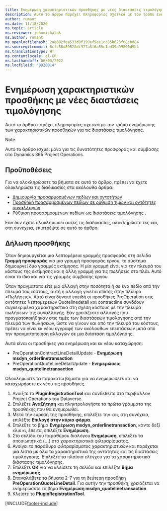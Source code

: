 ```yaml
---
title: Ενημέρωση χαρακτηριστικών προσθήκης με νέες διαστάσεις τιμολόγησης
description: Αυτό το άρθρο παρέχει πληροφορίες σχετικά με τον τρόπο ενημέρωσης των χαρακτηριστικών προσθηκών για τις διαστάσεις τιμολόγησης.
author: rumant
ms.date: 11/18/2020
ms.topic: article
ms.reviewer: johnmichalak
ms.author: rumant
ms.openlocfilehash: 2ae502fea533d9f199ef5ee1cc85b623f08cbd84
ms.sourcegitcommit: 6cfc50d89528df977a8f6a55c1ad39d99800d9b4
ms.translationtype: HT
ms.contentlocale: el-GR
ms.lasthandoff: 06/03/2022
ms.locfileid: "8920014"
---
```

# <a name="update-plug-in-attributes-with-new-pricing-dimensions"></a>Ενημέρωση χαρακτηριστικών προσθήκης με νέες διαστάσεις τιμολόγησης

Αυτό το άρθρο παρέχει πληροφορίες σχετικά με τον τρόπο ενημέρωσης των χαρακτηριστικών προσθηκών για τις διαστάσεις τιμολόγησης.

> [!NOTE]
> Αυτό το άρθρο ισχύει μόνο για τις δυνατότητες προσφοράς και σύμβασης στο Dynamics 365 Project Operations.

## <a name="prerequisites"></a>Προϋποθέσεις
Για να ολοκληρώσετε τα βήματα σε αυτό το άρθρο, πρέπει να έχετε ολοκληρώσει τις διαδικασίες στα ακόλουθα άρθρα:

  - [Δημιουργία προσαρμοσμένων πεδίων και οντοτήτων](create-custom-fields-entities-pricing-dimensions.md) 
  - [Προσθήκη προσαρμοσμένων πεδίων σε ρύθμιση τιμών και οντότητες συναλλαγών ](add-custom-fields-price-setup-transactional-entities.md)
  - [Ρύθμιση προσαρμοσμένων πεδίων ως διαστάσεις τιμολόγησης ](set-up-custom-fields-pricing-dimensions.md). 
  
Εάν δεν έχετε ολοκληρώσει αυτές τις διαδικασίες, ολοκληρώστε τες και, στη συνέχεια, επιστρέψτε σε αυτό το άρθρο.

## <a name="register-a-plug-in"></a>Δήλωση προσθήκης
Όταν δημιουργείται μια λεπτομέρεια γραμμής προσφοράς στη σελίδα **Γραμμή προσφοράς** για μια γραμμή προσφοράς έργου, το σύστημα δημιουργεί δύο γραμμές εκτίμησης. Η μία γραμμή είναι για την πλευρά του κόστους της εκτίμησης και η άλλη γραμμή για τις πωλήσεις στο πλάι. Αυτό είναι το ίδιο και για τις γραμμές σύμβασης έργου.

Όταν πραγματοποιείτε μια αλλαγή στην ποσότητα ή σε ένα πεδίο από την πλευρά του κόστους, αυτή η αλλαγή γίνετια επίσης στην πλευρά «Πωλήσεις». Αυτό είναι δυνατό επειδή οι προσθήκες PreOperation στις οντότητες λεπτομερειών Quotelinedetail και contractline συνδέουν συγκεκριμένα χαρακτηριστικά στη σχέση κόστους με την πλευρά πωλήσεων της συναλλαγής. Εάν χρειάζεστε αλλαγές που πραγματοποιήθηκαν στις τιμές των διαστάσεων τιμολόγησης από την πλευρά των πωλήσεων, ώστε να γίνουν και από την πλευρά του κόστους, πρέπει να γίνει εκ νέου εγγραφή των ακόλουθων επεκτάσεων μετά από την πραγματοποίηση αλλαγών σε μια διάσταση τιμολόγησης.

Αυτά είναι οι προσθήκες για ενημέρωση και εκ νέου καταχώρηση:

- PreOperationContractLineDetailUpdate - **Ενημέρωση msdyn_orderlinetransaction**
- PreOperationQuoteLineDetailUpdate - **Ενημερώσεις msdyn_quotelinetransaction**

Ολοκληρώστε τα παρακάτω βήματα για να ενημερώσετε και να καταχωρήσετε εκ νέου τις προσθήκες.

1. Ανοίξτε το **PluginRegistrationTool** και συνδεθείτε στο περιβάλλον Project Operations του Dataverse.
2. Επιλέξτε **Αναζήτηση** και πληκτρολογήστε τα πρώτα γράμματα της προσθήκης που θα ενημερωθεί.
3. Μετά την εύρεση της προσθήκης, επιλέξτε την και, στη συνέχεια, επιλέξτε **Επιλογή στην κύρια φόρμα**.
4. Επιλέξτε το βήμα **Ενημέρωση msdyn_orderlinetransaction**, κάντε δεξί κλικ κι, έπειτα, επιλέξτε **Ενημέρωση**.
5. Στο σελίδα του παραθύρου διαλόγου **Ενημέρωση**, επιλέξτε τα αποσιωπητικά (**...**) στα χαρακτηριστικά φιλτραρίσματος.
6. Ανοίγει το παράθυρο φιλτραρίσματος χαρακτηριστικών και παρέχεται μια λίστα με όλα τα χαρακτηριστικά της οντότητας και τις διαστάσεις τιμολόγησης. Επιλέξτε τα πλαίσια ελέγχου για τα χαρακτηριστικά διάστασης τιμολόγησης.
7. Επιλέξτε **ΟΚ** για να κλείσετε τη σελίδα και επιλέξτε **Βήμα ενημέρωσης**.
8. Επαναλάβετε τα βήματα 2-7 για τη δεύτερη προσθήκη **PreOperationQuoteLineDetail**. Για αυτήν την προσθήκη, χρειάζεται να ενημερώσετε το βήμα **Ενημέρωση msdyn_quotelinetransaction**.
9. Κλείστε το **PluginRegistrationTool**.


[!INCLUDE[footer-include](../includes/footer-banner.md)]